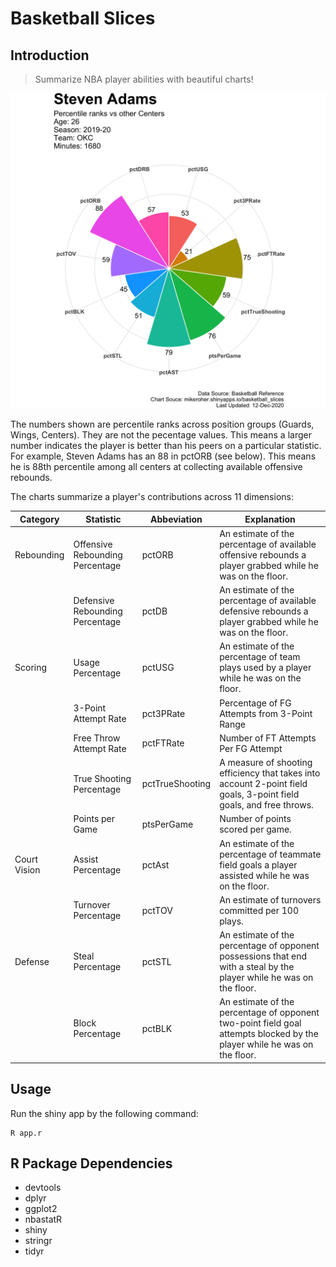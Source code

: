 # Basketball Slices

## Introduction

> Summarize NBA player abilities with beautiful charts!    

![Steven Adams chart](example.png)

The numbers shown are percentile ranks across position groups (Guards, Wings, Centers). They are not the pecentage values. This means a larger number indicates the player is better than his peers on a particular statistic. For example, Steven Adams has an 88 in pctORB (see below). This means he is 88th percentile among all centers at collecting available offensive rebounds.

The charts summarize a player's contributions across 11 dimensions:

| Category     | Statistic               | Abbeviation     | Explanation                                                                                                              |
|--------------|-------------------------|-----------------|--------------------------------------------------------------------------------------------------------------------------|
| Rebounding   | Offensive Rebounding Percentage  | pctORB          | An estimate of the percentage of available offensive rebounds a player grabbed while he was on the floor.                |
|              | Defensive Rebounding Percentage  | pctDB           | An estimate of the percentage of available defensive rebounds a player grabbed while he was on the floor.                |
| Scoring      | Usage Percentage                 | pctUSG          | An estimate of the percentage of team plays used by a player while he was on the floor.                                  |
|              | 3-Point Attempt Rate    | pct3PRate       | Percentage of FG Attempts from 3-Point Range                                                                             |
|              | Free Throw Attempt Rate | pctFTRate       | Number of FT Attempts Per FG Attempt                                                                                     |
|              | True Shooting Percentage         | pctTrueShooting | A measure of shooting efficiency that takes into account 2-point field goals, 3-point field goals, and free throws.      |
|              | Points per Game         | ptsPerGame      | Number of points scored per game.                                                                                        |
| Court Vision | Assist Percentage                | pctAst          | An estimate of the percentage of teammate field goals a player assisted while he was on the floor.                       |
|              | Turnover Percentage     | pctTOV          | An estimate of turnovers committed per 100 plays.                                                                        |
| Defense      | Steal Percentage        | pctSTL          | An estimate of the percentage of opponent possessions that end with a steal by the player while he was on the floor.     |
|              |  Block Percentage       | pctBLK          | An estimate of the percentage of opponent two-point field goal attempts blocked by the player while he was on the floor. |


## Usage

Run the shiny app by the following command:
```
R app.r
```

## R Package Dependencies

* devtools
* dplyr
* ggplot2
* nbastatR
* shiny
* stringr
* tidyr

